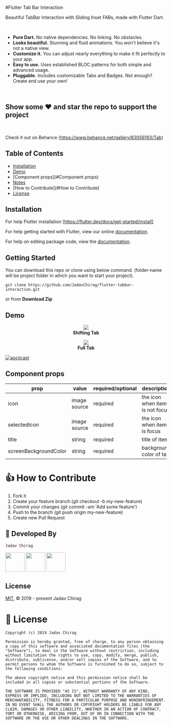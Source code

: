 #Flutter Tab Bar Interaction

Beautiful TabBar Interaction with Sliding Inset FABs, made with Flutter Dart.

<br />


- **Pure Dart.** No native dependencies. No linking. No obstacles.
- **Looks beautiful.** Stunning and fluid animations. You won't believe it's not a native view.
- **Customize it.** You can adjust nearly everything to make it fit perfectly to your app.
- **Easy to use.** Uses established BLOC patterns for both simple and advanced usage.
- **Pluggable.** Includes customizable Tabs and Badges. Not enough? Create and use your own!

<br />

## Show some :heart: and star the repo to support the project

<br />

Check it out on Behance (https://www.behance.net/gallery/83056193/Tab)

## Table of Contents

- [Installation](#installation)
- [Demo](#demo)
- [Component props](#Component props)
- [Notes](#notes)
- [How to Contribute](#How to Contribute)
- [License](#license)

## Installation

For help Flutter installation [https://flutter.dev/docs/get-started/install]

For help getting started with Flutter, view our online [documentation](https://flutter.dev/).

For help on editing package code, view the [documentation](https://flutter.dev/developing-packages/).

## Getting Started

You can download this repo or clone using below command. (folder-name will be project folder in which you want to start your project).

```git clone https://github.com/JadavChirag/flutter-tabbar-interaction.git```

or from **Download Zip**

<REPO URL>




## Demo

<p align="center">
  <img src="https://i.ytimg.com/vi/V3qgIQrhHBY/1.jpg"/><br />
  <b>Shifting Tab</b>
</p>

<p align="center">
  <img src="https://i.ytimg.com/vi/V3qgIQrhHBY/2.jpg" /><br />
  <b>Full Tab</b>
</p>

[![asciicast](https://i.ytimg.com/vi/KJV2jJjnWpU/1.jpg)](https://youtu.be/V3qgIQrhHBY)


## Component props

| prop | value | required/optional | description |
| --- | --- | --- | --- |
| icon | image source | required | the icon when item is not focus |
| selectedIcon | image source | required | the icon when item is focus |
| title | string | required | title of item |
| screenBackgroundColor | string | required | background color of tab |

# 👍 How to Contribute

1. Fork it
2. Create your feature branch (git checkout -b my-new-feature)
3. Commit your changes (git commit -am 'Add some feature')
4. Push to the branch (git push origin my-new-feature)
5. Create new Pull Request

## 👨 Developed By

```
Jadav Chirag
```

<a href="https://twitter.com/JadavRadhe?s=09"><img src="https://user-images.githubusercontent.com/35039342/55471524-8e24cb00-5627-11e9-9389-58f3d4419153.png" width="60"></a>
<a href="https://www.linkedin.com/in/jadav-chirag-8945a2156/"><img src="https://user-images.githubusercontent.com/35039342/55471530-94b34280-5627-11e9-8c0e-6fe86a8406d6.png" width="60"></a>
<a href="https://www.facebook.com/profile.php?id=100007883057762"><img src="https://github.com/aritraroy/social-icons/blob/master/facebook-icon.png?raw=true" width="60"></a>
## License

[MIT](LICENSE.md), © 2019 - present Jadav Chirag

# 📃 License

    Copyright (c) 2019 Jadav Chirag

    Permission is hereby granted, free of charge, to any person obtaining a copy of this software and associated documentation files (the "Software"), to deal in the Software without restriction, including without limitation the rights to use, copy, modify, merge, publish, distribute, sublicense, and/or sell copies of the Software, and to permit persons to whom the Software is furnished to do so, subject to the following conditions:

    The above copyright notice and this permission notice shall be included in all copies or substantial portions of the Software.

    THE SOFTWARE IS PROVIDED "AS IS", WITHOUT WARRANTY OF ANY KIND, EXPRESS OR IMPLIED, INCLUDING BUT NOT LIMITED TO THE WARRANTIES OF MERCHANTABILITY, FITNESS FOR A PARTICULAR PURPOSE AND NONINFRINGEMENT. IN NO EVENT SHALL THE AUTHORS OR COPYRIGHT HOLDERS BE LIABLE FOR ANY CLAIM, DAMAGES OR OTHER LIABILITY, WHETHER IN AN ACTION OF CONTRACT, TORT OR OTHERWISE, ARISING FROM, OUT OF OR IN CONNECTION WITH THE SOFTWARE OR THE USE OR OTHER DEALINGS IN THE SOFTWARE.

